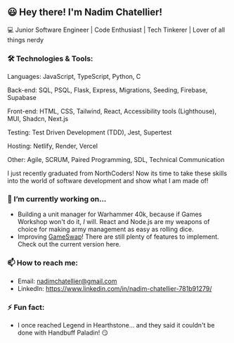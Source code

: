 ## 😃  Hey there! I'm Nadim Chatellier!
💻  Junior Software Engineer | Code Enthusiast | Tech Tinkerer | Lover of all things nerdy
### 🛠️ Technologies & Tools:
Languages: JavaScript, TypeScript, Python, C

Back-end: SQL, PSQL, Flask, Express, Migrations, Seeding, Firebase, Supabase

Front-end: HTML, CSS, Tailwind, React, Accessibility tools (Lighthouse), MUI, Shadcn, Next.js

Testing: Test Driven Development (TDD), Jest, Supertest

Hosting: Netlify, Render, Vercel

Other: Agile, SCRUM, Paired Programming, SDL, Technical Communication

I just recently graduated from NorthCoders! Now its time to take these skills into the world of software development and show what I am made of!
### 🔭 I’m currently working on...
- Building a unit manager for Warhammer 40k, because if Games Workshop won't do it, *I* will. React and Node.js are my weapons of choice for making army management as easy as rolling dice.
- Improving [GameSwap](https://game-swap.netlify.app)! There are still plenty of features to implement. Check out the current version here.
### 📫 How to reach me:
- Email: nadimchatellier@gmail.com
- LinkedIn: https://www.linkedin.com/in/nadim-chatellier-781b91279/
### ⚡ Fun fact:
- I once reached Legend in Hearthstone... and they said it couldn't be done with Handbuff Paladin! 😏
